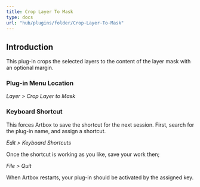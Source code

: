 ```yaml
---
title: Crop Layer To Mask
type: docs
url: "hub/plugins/folder/Crop-Layer-To-Mask"
---
```


## Introduction

This plug-in crops the selected layers to the content of the layer mask with an optional margin.

### Plug-in Menu Location

_Layer > Crop Layer to Mask_

### Keyboard Shortcut

This forces Artbox to save the shortcut for the next session. First, search for the plug-in name, and assign a shortcut.

_Edit > Keyboard Shortcuts_

Once the shortcut is working as you like, save your work then;

_File > Quit_

When Artbox restarts, your plug-in should be activated by the assigned key.